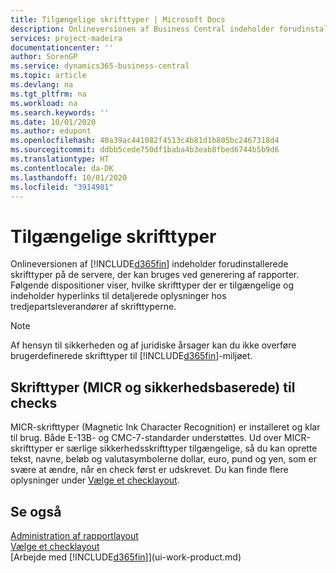 ```yaml
---
title: Tilgængelige skrifttyper | Microsoft Docs
description: Onlineversionen af Business Central indeholder forudinstallerede skrifttyper på de servere, der kan bruges ved generering af rapporter.
services: project-madeira
documentationcenter: ''
author: SorenGP
ms.service: dynamics365-business-central
ms.topic: article
ms.devlang: na
ms.tgt_pltfrm: na
ms.workload: na
ms.search.keywords: ''
ms.date: 10/01/2020
ms.author: edupont
ms.openlocfilehash: 40a39ac441082f4513c4b81d1b805bc2467318d4
ms.sourcegitcommit: ddbb5cede750df1baba4b3eab8fbed6744b5b9d6
ms.translationtype: HT
ms.contentlocale: da-DK
ms.lasthandoff: 10/01/2020
ms.locfileid: "3914981"
---
```

# <a name="available-fonts"></a>Tilgængelige skrifttyper
Onlineversionen af [!INCLUDE[d365fin](includes/d365fin_md.md)] indeholder forudinstallerede skrifttyper på de servere, der kan bruges ved generering af rapporter. Følgende dispositioner viser, hvilke skrifttyper der er tilgængelige og indeholder hyperlinks til detaljerede oplysninger hos tredjepartsleverandører af skrifttyperne.

> [!NOTE]
> Af hensyn til sikkerheden og af juridiske årsager kan du ikke overføre brugerdefinerede skrifttyper til [!INCLUDE[d365fin](includes/d365fin_md.md)]-miljøet.

## <a name="check-micr-and-security-fonts"></a>Skrifttyper (MICR og sikkerhedsbaserede) til checks  
MICR-skrifttyper (Magnetic Ink Character Recognition) er installeret og klar til brug. Både E-13B- og CMC-7-standarder understøttes. Ud over MICR-skrifttyper er særlige sikkerhedsskrifttyper tilgængelige, så du kan oprette tekst, navne, beløb og valutasymbolerne dollar, euro, pund og yen, som er svære at ændre, når en check først er udskrevet. Du kan finde flere oplysninger under [Vælge et checklayout](finance-how-define-check-layouts.md).

## <a name="see-also"></a>Se også
[Administration af rapportlayout](ui-manage-report-layouts.md)  
[Vælge et checklayout](finance-how-define-check-layouts.md)  
[Arbejde med [!INCLUDE[d365fin](includes/d365fin_md.md)]](ui-work-product.md)
